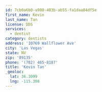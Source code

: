 ```yaml
---
id: 7cb0a6b0-a980-403b-ab55-fa1daa84df5e
first_name: Kevin
last_name: Tan
license: DDS
services:
  - dentist
category: dentists
address: '10769 Wallflower Ave'
city: 'Las Vegas'
state: NV
zip: '89135'
phone: '(702) 465-8187'
title: 'Kevin Tan'
_geoloc:
  lat: 36.3099
  lng: -115.308
---
```

